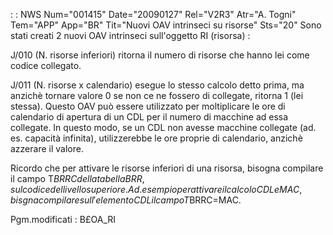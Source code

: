  :  : NWS Num="001415" Date="20090127" Rel="V2R3" Atr="A. Togni" Tem="APP" App="BR" Tit="Nuovi OAV intrinseci su risorse" Sts="20"
Sono stati creati 2 nuovi OAV intrinseci sull'oggetto RI (risorsa) : 

J/010 (N. risorse inferiori) ritorna il numero di risorse che hanno lei come codice collegato.

J/011 (N. risorse x calendario) esegue lo stesso calcolo detto prima, ma anzichè tornare valore 0 se
non ce ne fossero di collegate, ritorna 1 (lei stessa). Questo OAV può essere utilizzato per moltiplicare le ore di calendario di apertura di un CDL per il numero di macchine ad essa collegate.
In questo modo, se un CDL non avesse macchine collegate (ad. es. capacità infinita), utilizzerebbe
le ore proprie di calendario, anzichè azzerare il valore.

Ricordo che per attivare le risorse inferiori di una risorsa, bisogna compilare il campo T$BRRC della tabella BRR, sul codice del livello superiore. Ad. esempio per attivare il calcolo CDL e MAC,
bisgna compilare sull'elemento CDL il campo T$BRRC=MAC.

Pgm.modificati :  B£OA_RI

